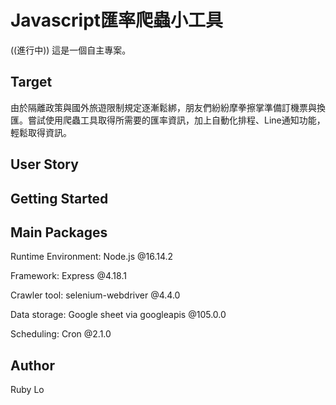 # Javascript匯率爬蟲小工具
((進行中))
這是一個自主專案。

## Target
由於隔離政策與國外旅遊限制規定逐漸鬆綁，朋友們紛紛摩拳擦掌準備訂機票與換匯。嘗試使用爬蟲工具取得所需要的匯率資訊，加上自動化排程、Line通知功能，輕鬆取得資訊。

## User Story

## Getting Started

## Main Packages

Runtime Environment: Node.js @16.14.2

Framework: Express @4.18.1

Crawler tool: selenium-webdriver @4.4.0

Data storage: Google sheet via googleapis @105.0.0

Scheduling: Cron @2.1.0

## Author

Ruby Lo